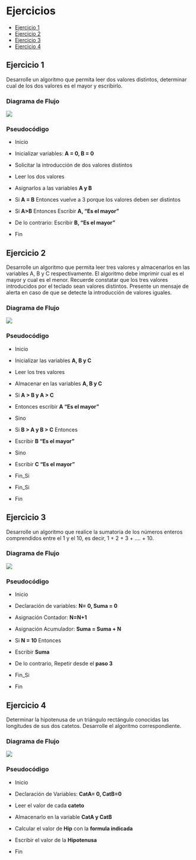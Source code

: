 <div aling="justify">

# Ejercicios

- [Ejercicio 1](#ejercicio1)
- [Ejercicio 2](#ejercicio2)
- [Ejercicio 3](#ejercicio3)
- [Ejercicio 4](#ejercicio4)

## Ejercicio 1 <a name="ejercicio1"></a>

Desarrolle un algoritmo que permita leer dos valores distintos, determinar cual de los dos valores es el
mayor y escribirlo.

### Diagrama de Flujo

<img src="Ejercicio1clase/images/Diagramas-flujo-Ej1a.drawio.png"> 

### Pseudocódigo

- Inicio

- Inicializar variables: __A = 0, B = 0__

- Solicitar la introducción de dos valores distintos

- Leer los dos valores

- Asignarlos a las variables __A y B__

- Si __A = B__ Entonces vuelve a 3 porque los valores deben ser distintos

- Si __A>B__ Entonces Escribir __A, “Es el mayor”__

- De lo contrario: Escribir __B, “Es el mayor”__

- Fin

## Ejercicio 2 <a name="ejercicio2"></a>

Desarrolle un algoritmo que permita leer tres valores y almacenarlos en las variables A, B y C respectivamente. El algoritmo debe imprimir cual es el mayor y cual es el menor. Recuerde constatar que los tres valores introducidos por el teclado sean valores distintos. Presente un mensaje de alerta en caso de que se detecte la introducción de valores iguales.

### Diagrama de Flujo

<img src="Ejercicio1clase/images/Diagramas-flujo-Ej2.drawio.png">

### Pseudocódigo

- Inicio

- Inicializar las variables __A, B y C__

- Leer los tres valores

- Almacenar en las variables __A, B y C__

- Si __A > B y A > C__ 

- Entonces escribir __A “Es el mayor”__

- Sino

- Si __B > A y B > C__ Entonces

- Escribir __B “Es el mayor”__

- Sino

- Escribir __C “Es el mayor”__

- Fin_Si

- Fin_Si

- Fin

## Ejercicio 3 <a name="ejercicio3"></a>

Desarrolle un algoritmo que realice la sumatoria de los números enteros comprendidos entre el 1 y el 10, es decir, 1 + 2 + 3 + .... + 10.

### Diagrama de Flujo

<img src="Ejercicio1clase/images/Diagrama-flujo-Ej3.drawio.png"> 

### Pseudocódigo

- Inicio

- Declaración de variables: __N= 0, Suma = 0__

- Asignación Contador: __N=N+1__

- Asignación Acumulador: __Suma = Suma + N__

- Si __N = 10__ Entonces

- Escribir __Suma__

- De lo contrario, Repetir desde el __paso 3__

- Fin_Si

- Fin

## Ejercicio 4 <a name="ejercicio4"></a>

Determinar la hipotenusa de un triángulo rectángulo conocidas las longitudes de sus dos catetos. Desarrolle el algoritmo correspondiente.

### Diagrama de Flujo

<img src="Ejercicio1clase/images/Diagramas-flujo-Ej4.drawio.png">

### Pseudocódigo

- Inicio

- Declaración de Variables: __CatA= 0, CatB=0__

- Leer el valor de cada __cateto__

- Almacenarlo en la variable __CatA y CatB__

- Calcular el valor de __Hip__ con la __formula indicada__

- Escribir el valor de la __Hipotenusa__ 

- Fin


</div>